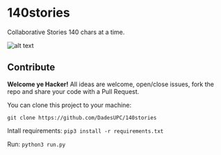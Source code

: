 # 140stories

Collaborative Stories 140 chars at a time.

![alt text](https://user-images.githubusercontent.com/3987198/30510939-c725ec92-9ace-11e7-98af-3d7d04d2d90f.png
 "140Stories")

## Contribute
**Welcome ye Hacker!**
All ideas are welcome, open/close issues, fork the repo and share your code with a Pull Request.

You can clone this project to your machine:
```shell
git clone https://github.com/DadesUPC/140stories
```

Intall requirements: ` pip3 install -r requirements.txt `


Run: ` python3 run.py `
